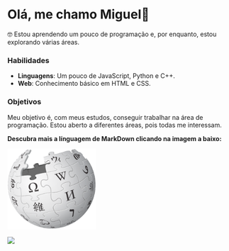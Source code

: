 # Olá, me chamo Miguel👋



🤓 Estou aprendendo um pouco de programação e, por enquanto, estou explorando várias áreas.

### Habilidades
- **Linguagens**: Um pouco de JavaScript, Python e C++.
- **Web**: Conhecimento básico em HTML e CSS.

### Objetivos
Meu objetivo é, com meus estudos, conseguir trabalhar na área de programação. Estou aberto a diferentes áreas, pois todas me interessam.

**Descubra mais a línguagem de MarkDown clicando na imagem a baixo:**

<a href="https://en.wikipedia.org/wiki/Markdown">
<img src="Wikipedia-logo-v2.svg.png" width="200"> 
</a>

![](https://img.shields.io/badge/Mark-Down-orange)


<!--

  ↳ ⇀ ⇁ ⤷📂

**2Miguel2/2Miguel2** is a ✨ _special_ ✨ repository because its `README.md` (this file) appears on your GitHub profile.

Here are some ideas to get you started:

- 🔭 I’m currently working on ...
- 🌱 I’m currently learning ...
- 👯 I’m looking to collaborate on ...
- 🤔 I’m looking for help with ...
- 💬 Ask me about ...
- 📫 How to reach me: ...
- 😄 Pronouns: homem de Deus
- ⚡ Fun fact: ...
-->
